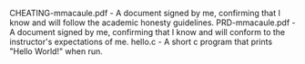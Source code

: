 CHEATING-mmacaule.pdf - A document signed by me, confirming that I know and will follow the academic honesty guidelines.
PRD-mmacaule.pdf - A document signed by me, confirming that I know and will conform to the instructor's expectations of me.
hello.c - A short c program that prints "Hello World!" when run. 
